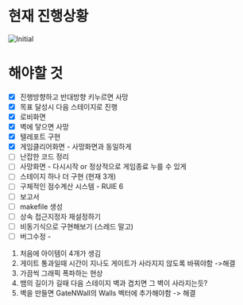 # 현재 진행상황
![Initial](https://user-images.githubusercontent.com/65711566/120098131-2028af80-c16f-11eb-9fdd-625d729b2faa.png)

# 해야할 것

 - [x]  진행방향하고 반대방향 키누르면 사망
 - [x]  목표 달성시 다음 스테이지로 진행
 - [x]  로비화면 
 - [x]  벽에 닿으면 사망
 - [x]  텔레포트 구현 
 - [x]  게임클리어화면 - 사망화면과 동일하게
 - [ ]  난잡한 코드 정리
 - [ ]  사망화면 - 다시시작 or 정상적으로 게임종료 누를 수 있게 
 - [ ]  스테이지 하나 더 구현 (현재 3개)
 - [ ]  구체적인 점수계산 시스템 - RUlE 6 
 - [ ]  보고서
 - [ ]  makefile 생성 
 - [ ]  상속 접근지정자 재설정하기
 - [ ]  비동기식으로 구현해보기 (스레드 말고)
 - [ ]  버그수정 - 
 1. 처음에 아이템이 4개가 생김
 2. 게이트 통과일때 시간이 지나도 게이트가 사라지지 않도록 바꿔야함 ->해결
 3. 가끔씩 그래픽 폭파하는 현상   
 4. 뱀의 길이가 길때 다음 스테이지 벽과 겹치면 그 벽이 사라지는듯?
 5. 벽을 만들면 GateNWall의 Walls 벡터에 추가해야함 -> 해결 

 
